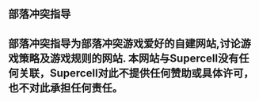 ## 部落冲突指导
## 部落冲突指导为部落冲突游戏爱好的自建网站,讨论游戏策略及游戏规则的网站. 本网站与Supercell没有任何关联，Supercell对此不提供任何赞助或具体许可，也不对此承担任何责任。
